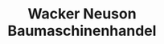 ---
title: "Wacker Neuson Baumaschinenhandel"
url: /berlin/wacker-neuson-baumaschinenhandel/
shop: Allgemein
---
